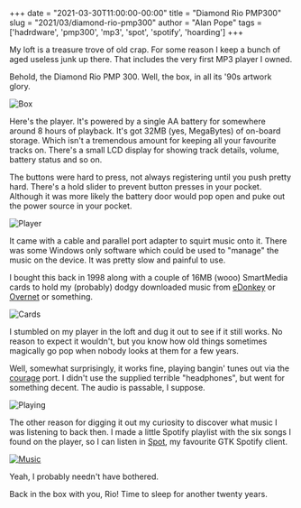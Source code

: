 +++
date = "2021-03-30T11:00:00-00:00"
title = "Diamond Rio PMP300"
slug = "2021/03/diamond-rio-pmp300"
author = "Alan Pope"
tags = ['hadrdware', 'pmp300', 'mp3', 'spot', 'spotify', 'hoarding']
+++

My loft is a treasure trove of old crap. For some reason I keep a bunch of aged useless junk up there. That includes the very first MP3 player I owned. 

Behold, the Diamond Rio PMP 300. Well, the box, in all its '90s artwork glory.

![Box](/blog/images/2021-03-30/box.jpg)

Here's the player. It's powered by a single AA battery for somewhere around 8 hours of playback. It's got 32MB (yes, MegaBytes) of on-board storage. Which isn't a tremendous amount for keeping all your favourite tracks on. There's a small LCD display for showing track details, volume, battery status and so on. 

The buttons were hard to press, not always registering until you push pretty hard. There's a hold slider to prevent button presses in your pocket. Although it was more likely the battery door would pop open and puke out the power source in your pocket. 

![Player](/blog/images/2021-03-30/player.jpg)

It came with a cable and parallel port adapter to squirt music onto it. There was some Windows only software which could be used to "manage" the music on the device. It was pretty slow and painful to use. 

I bought this back in 1998 along with a couple of 16MB (wooo) SmartMedia cards to hold my (probably) dodgy downloaded music from [eDonkey](https://en.wikipedia.org/wiki/EDonkey_network) or [Overnet](https://en.wikipedia.org/wiki/Overnet) or something. 

![Cards](/blog/images/2021-03-30/cards.jpg)

I stumbled on my player in the loft and dug it out to see if it still works. No reason to expect it wouldn't, but you know how old things sometimes magically go pop when nobody looks at them for a few years. 

Well, somewhat surprisingly, it works fine, playing bangin' tunes out via the [courage](https://www.theverge.com/2016/9/7/12838024/apple-iphone-7-plus-headphone-jack-removal-courage) port. I didn't use the supplied terrible "headphones", but went for something decent. The audio is passable, I suppose.

![Playing](/blog/images/2021-03-30/playing.jpg)

The other reason for digging it out my curiosity to discover what music I was listening to back then. I made a little Spotify playlist with the six songs I found on the player, so I can listen in [Spot](https://snapcraft.io/spot), my favourite GTK Spotify client.

[![Music](/blog/images/2021-03-30/songs.png)](/blog/images/2021-03-30/songs.png)

Yeah, I probably needn't have bothered.

Back in the box with you, Rio! Time to sleep for another twenty years.

